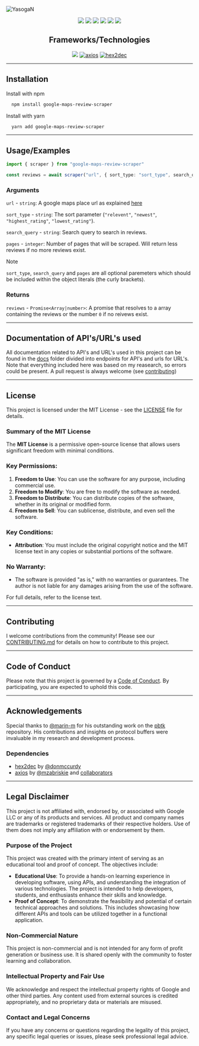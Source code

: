 ![YasogaN](https://socialify.git.ci/YasogaN/google-maps-review-scraper/image?description=1&descriptionEditable=A%20NPM%20module%20to%20scrape%20reviews%20from%20Google%20Maps&font=Source%20Code%20Pro&name=1&owner=1&theme=Auto)

<div align="center">

![](https://img.shields.io/github/license/YasogaN/google-maps-review-scraper.svg?style=for-the-badge&color=blue) 
![](https://img.shields.io/github/forks/YasogaN/google-maps-review-scraper.svg?style=for-the-badge) 
![](https://img.shields.io/github/stars/YasogaN/google-maps-review-scraper.svg?style=for-the-badge) 
![](https://img.shields.io/github/watchers/YasogaN/google-maps-review-scraper.svg?style=for-the-badge) 
![](https://img.shields.io/github/issues/YasogaN/google-maps-review-scraper.svg?style=for-the-badge) 
![](https://img.shields.io/github/languages/code-size/YasogaN/google-maps-review-scraper?style=for-the-badge) 


## Frameworks/Technologies

![](https://img.shields.io/badge/Node.js-43853D?style=for-the-badge&logo=node.js&logoColor=white) 
[![axios](https://img.shields.io/badge/axios-671ddf?&style=for-the-badge&logo=axios&logoColor=white)](https://www.npmjs.com/package/axios)
[![hex2dec](https://img.shields.io/badge/hex2dec-blue?&style=for-the-badge)](https://www.npmjs.com/package/hex2dec)

</div>

---

## Installation

Install with npm

```bash
  npm install google-maps-review-scraper
```
Install with yarn
```bash
  yarn add google-maps-review-scraper
```
---

## Usage/Examples

```ts
import { scraper } from "google-maps-review-scraper"

const reviews = await scraper("url", { sort_type: "sort_type", search_query: "search_query", pages: "pages" })
```

### Arguments
`url` - `string`: A google maps place url as explained [here](https://github.com/YasogaN/google-maps-review-scraper/blob/main/docs/urls/place.md) 

`sort_type` - `string`: The sort parameter (`"relevent"`, `"newest"`, `"highest_rating"`, `"lowest_rating"`).

`search_query` - `string`: Search query to search in reviews.

`pages` - `integer`: Number of pages that will be scraped. Will return less reviews if no more reviews exist.

> [!NOTE]
> `sort_type`, `search_query` and `pages` are all optional paremeters which should be included within the object literals (the curly brackets).

### Returns

`reviews` - `Promise<Array|number>`: A promise that resolves to a array containing the reviews or the number `0` if no reivews exist.

---

## Documentation of API's/URL's used

All documentation related to API's and URL's used in this project can be found in the [docs](https://github.com/YasogaN/google-maps-review-scraper/blob/main/docs/) folder divided into endpoints for API's and urls for URL's. Note that everything included here was based on my reasearch, so errors could be present. A pull request is always welcome (see [contributing](#contributing))

---

## License

This project is licensed under the MIT License - see the [LICENSE](https://github.com/YasogaN/google-maps-review-scraper/blob/main/LICENSE) file for details.


### Summary of the MIT License

The **MIT License** is a permissive open-source license that allows users significant freedom with minimal conditions.

### Key Permissions:

1. **Freedom to Use**: You can use the software for any purpose, including commercial use.
2. **Freedom to Modify**: You are free to modify the software as needed.
3. **Freedom to Distribute**: You can distribute copies of the software, whether in its original or modified form.
4. **Freedom to Sell**: You can sublicense, distribute, and even sell the software.

### Key Conditions:

- **Attribution**: You must include the original copyright notice and the MIT license text in any copies or substantial portions of the software.

### No Warranty:
- The software is provided "as is," with no warranties or guarantees. The author is not liable for any damages arising from the use of the software.

For full details, refer to the license text.

---

## Contributing

I welcome contributions from the community! Please see our [CONTRIBUTING.md](https://github.com/YasogaN/google-maps-review-scraper/blob/main/CONTRIBUTING.md) for details on how to contribute to this project.

---

## Code of Conduct

Please note that this project is governed by a [Code of Conduct](https://github.com/YasogaN/google-maps-review-scraper/blob/main/CODE_OF_CONDUCT.md). By participating, you are expected to uphold this code.

---

## Acknowledgements

Special thanks to [@marin-m](https://github.com/marin-m) for his outstanding work on the [pbtk](https://github.com/marin-m/pbtk) repository. His contributions and insights on protocol buffers were invaluable in my research and development process.

### Dependencies

 - [hex2dec](https://npm.im/hex2dec) by [@donmccurdy](https://github.com/donmccurdy)
 - [axios](https://npm.im/axios) by [@mzabriskie](https://github.com/mzabriskie) and [collaborators](https://github.com/axios/axios/graphs/contributors)

---

## Legal Disclaimer

This project is not affiliated with, endorsed by, or associated with Google LLC or any of its products and services. All product and company names are trademarks or registered trademarks of their respective holders. Use of them does not imply any affiliation with or endorsement by them.

### Purpose of the Project

This project was created with the primary intent of serving as an educational tool and proof of concept. The objectives include:

- **Educational Use**: To provide a hands-on learning experience in developing software, using APIs, and understanding the integration of various technologies. The project is intended to help developers, students, and enthusiasts enhance their skills and knowledge.
- **Proof of Concept**: To demonstrate the feasibility and potential of certain technical approaches and solutions. This includes showcasing how different APIs and tools can be utilized together in a functional application.

### Non-Commercial Nature

This project is non-commercial and is not intended for any form of profit generation or business use. It is shared openly with the community to foster learning and collaboration.

### Intellectual Property and Fair Use

We acknowledge and respect the intellectual property rights of Google and other third parties. Any content used from external sources is credited appropriately, and no proprietary data or materials are misused.

### Contact and Legal Concerns

If you have any concerns or questions regarding the legality of this project, any specific legal queries or issues, please seek professional legal advice.
